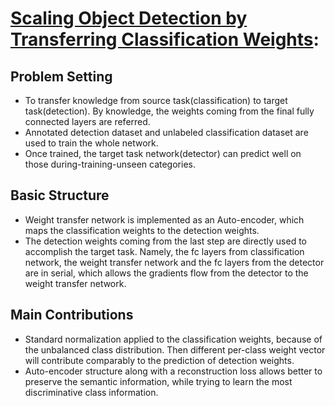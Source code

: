# [Scaling Object Detection by Transferring Classification Weights](https://arxiv.org/pdf/1909.06804.pdf):

## Problem Setting
* To transfer knowledge from source task(classification) to target task(detection). By knowledge, the weights coming from the final fully connected layers are referred.
* Annotated detection dataset and unlabeled classification dataset are used to train the whole network.
* Once trained, the target task network(detector) can predict well on those during-training-unseen categories.

## Basic Structure
* Weight transfer network is implemented as an Auto-encoder, which maps the classification weights to the detection weights.
* The detection weights coming from the last step are directly used to accomplish the target task. Namely, the fc layers from classification network, the weight transfer network and the fc layers from the detector are in serial, which allows the gradients flow from the detector to the weight transfer network.

## Main Contributions
* Standard normalization applied to the classification weights, because of the unbalanced class distribution. Then different per-class weight vector will contribute comparably to the prediction of detection weights.
* Auto-encoder structure along with a reconstruction loss allows better to preserve the semantic information, while trying to learn the most discriminative class information.
